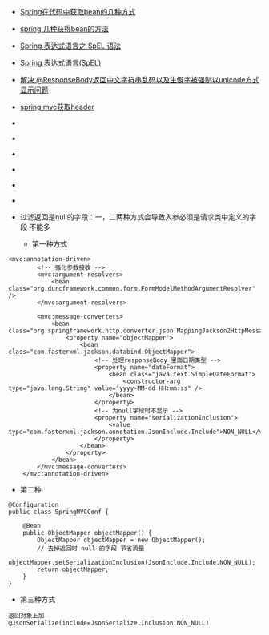 - [Spring在代码中获取bean的几种方式](http://www.dexcoder.com/selfly/article/326)
- [spring 几种获得bean的方法](http://jitaguizhao.iteye.com/blog/223832)



- [Spring 表达式语言之 SpEL 语法](http://www.importnew.com/17724.html)
- [Spring 表达式语言(SpEL)](http://sxlkk.iteye.com/blog/2168423)
- [解决 @ResponseBody返回中文字符串乱码以及生僻字被强制以unicode方式显示问题](http://blog.csdn.net/psu_vjd/article/details/52453404)
- [spring mvc获取header](https://www.cnblogs.com/lijc1990/p/3635780.html)
- []()
- []()
- []()
- []()
- []()
- []()


- 过滤返回是null的字段：一，二两种方式会导致入参必须是请求类中定义的字段 不能多
  - 第一种方式
```
<mvc:annotation-driven>
        <!-- 强化参数接收 -->
        <mvc:argument-resolvers>
            <bean class="org.durcframework.common.form.FormModelMethodArgumentResolver" />
        </mvc:argument-resolvers>

        <mvc:message-converters>  
            <bean class="org.springframework.http.converter.json.MappingJackson2HttpMessageConverter">  
                <property name="objectMapper">  
                    <bean class="com.fasterxml.jackson.databind.ObjectMapper">
                        <!-- 处理responseBody 里面日期类型 -->
                        <property name="dateFormat">  
                            <bean class="java.text.SimpleDateFormat">  
                                <constructor-arg type="java.lang.String" value="yyyy-MM-dd HH:mm:ss" />  
                            </bean>  
                        </property>
                        <!-- 为null字段时不显示 -->
                        <property name="serializationInclusion">
                            <value type="com.fasterxml.jackson.annotation.JsonInclude.Include">NON_NULL</value>
                        </property>
                    </bean>  
                </property>  
            </bean>  
        </mvc:message-converters>  
    </mvc:annotation-driven>

```
- 第二种
```
@Configuration
public class SpringMVCConf {

    @Bean
    public ObjectMapper objectMapper() {
        ObjectMapper objectMapper = new ObjectMapper();
        // 去掉返回时 null 的字段 节省流量
        objectMapper.setSerializationInclusion(JsonInclude.Include.NON_NULL);
        return objectMapper;
    }
}

```
- 第三种方式
```
返回对象上加
@JsonSerialize(include=JsonSerialize.Inclusion.NON_NULL)
```
